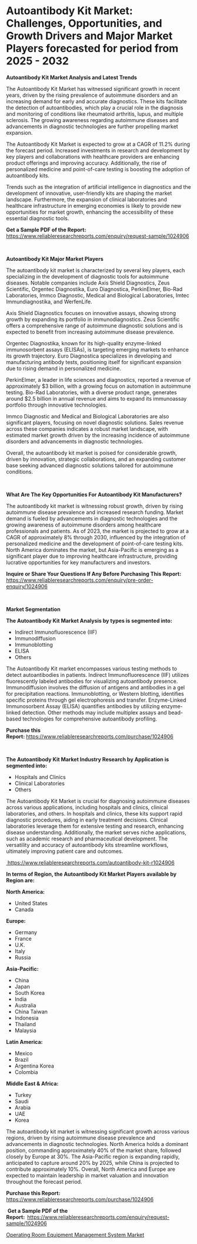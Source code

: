 <p><h1>Autoantibody Kit Market: Challenges, Opportunities, and Growth Drivers and Major Market Players forecasted for period from 2025 - 2032</h1></p><p><strong>Autoantibody Kit Market Analysis and Latest Trends</strong></p>
<p><p>The Autoantibody Kit Market has witnessed significant growth in recent years, driven by the rising prevalence of autoimmune disorders and an increasing demand for early and accurate diagnostics. These kits facilitate the detection of autoantibodies, which play a crucial role in the diagnosis and monitoring of conditions like rheumatoid arthritis, lupus, and multiple sclerosis. The growing awareness regarding autoimmune diseases and advancements in diagnostic technologies are further propelling market expansion.</p><p>The Autoantibody Kit Market is expected to grow at a CAGR of 11.2% during the forecast period. Increased investments in research and development by key players and collaborations with healthcare providers are enhancing product offerings and improving accuracy. Additionally, the rise of personalized medicine and point-of-care testing is boosting the adoption of autoantibody kits. </p><p>Trends such as the integration of artificial intelligence in diagnostics and the development of innovative, user-friendly kits are shaping the market landscape. Furthermore, the expansion of clinical laboratories and healthcare infrastructure in emerging economies is likely to provide new opportunities for market growth, enhancing the accessibility of these essential diagnostic tools.</p></p>
<p><strong>Get a Sample PDF of the Report:&nbsp;</strong> <a href="https://www.reliableresearchreports.com/enquiry/request-sample/1024906?utm_campaign=3037&utm_medium=2&utm_source=Github&utm_content=ia&utm_term=08032025&utm_id=autoantibody-kit">https://www.reliableresearchreports.com/enquiry/request-sample/1024906</a></p>
<p>&nbsp;</p>
<p><strong>Autoantibody Kit Major Market Players</strong></p>
<p><p>The autoantibody kit market is characterized by several key players, each specializing in the development of diagnostic tools for autoimmune diseases. Notable companies include Axis Shield Diagnostics, Zeus Scientific, Orgentec Diagnostika, Euro Diagnostica, PerkinElmer, Bio-Rad Laboratories, Immco Diagnostic, Medical and Biological Laboratories, Imtec Immundiagnostika, and WerfenLife.</p><p>Axis Shield Diagnostics focuses on innovative assays, showing strong growth by expanding its portfolio in immunodiagnostics. Zeus Scientific offers a comprehensive range of autoimmune diagnostic solutions and is expected to benefit from increasing autoimmune disease prevalence.</p><p>Orgentec Diagnostika, known for its high-quality enzyme-linked immunosorbent assays (ELISAs), is targeting emerging markets to enhance its growth trajectory. Euro Diagnostica specializes in developing and manufacturing antibody tests, positioning itself for significant expansion due to rising demand in personalized medicine.</p><p>PerkinElmer, a leader in life sciences and diagnostics, reported a revenue of approximately $3 billion, with a growing focus on automation in autoimmune testing. Bio-Rad Laboratories, with a diverse product range, generates around $2.5 billion in annual revenue and aims to expand its immunoassay portfolio through innovative technologies.</p><p>Immco Diagnostic and Medical and Biological Laboratories are also significant players, focusing on novel diagnostic solutions. Sales revenue across these companies indicates a robust market landscape, with estimated market growth driven by the increasing incidence of autoimmune disorders and advancements in diagnostic technologies.</p><p>Overall, the autoantibody kit market is poised for considerable growth, driven by innovation, strategic collaborations, and an expanding customer base seeking advanced diagnostic solutions tailored for autoimmune conditions.</p></p>
<p>&nbsp;</p>
<p><strong>What Are The Key Opportunities For Autoantibody Kit Manufacturers?</strong></p>
<p><p>The autoantibody kit market is witnessing robust growth, driven by rising autoimmune disease prevalence and increased research funding. Market demand is fueled by advancements in diagnostic technologies and the growing awareness of autoimmune disorders among healthcare professionals and patients. As of 2023, the market is projected to grow at a CAGR of approximately 8% through 2030, influenced by the integration of personalized medicine and the development of point-of-care testing kits. North America dominates the market, but Asia-Pacific is emerging as a significant player due to improving healthcare infrastructure, providing lucrative opportunities for key manufacturers and investors.</p></p>
<p><strong>Inquire or Share Your Questions If Any Before Purchasing This Report:</strong> <a href="https://www.reliableresearchreports.com/enquiry/pre-order-enquiry/1024906?utm_campaign=3037&utm_medium=2&utm_source=Github&utm_content=ia&utm_term=08032025&utm_id=autoantibody-kit">https://www.reliableresearchreports.com/enquiry/pre-order-enquiry/1024906</a></p>
<p>&nbsp;</p>
<p><strong>Market Segmentation</strong></p>
<p><strong>The Autoantibody Kit Market Analysis by types is segmented into:</strong></p>
<p><ul><li>Indirect Immunofluorescence (IIF)</li><li>Immunodiffusion</li><li>Immunoblotting</li><li>ELISA</li><li>Others</li></ul></p>
<p><p>The Autoantibody Kit market encompasses various testing methods to detect autoantibodies in patients. Indirect Immunofluorescence (IIF) utilizes fluorescently labeled antibodies for visualizing autoantibody presence. Immunodiffusion involves the diffusion of antigens and antibodies in a gel for precipitation reactions. Immunoblotting, or Western blotting, identifies specific proteins through gel electrophoresis and transfer. Enzyme-Linked Immunosorbent Assay (ELISA) quantifies antibodies by utilizing enzyme-linked detection. Other methods may include multiplex assays and bead-based technologies for comprehensive autoantibody profiling.</p></p>
<p><strong>Purchase this Report:&nbsp;</strong><a href="https://www.reliableresearchreports.com/purchase/1024906?utm_campaign=3037&utm_medium=2&utm_source=Github&utm_content=ia&utm_term=08032025&utm_id=autoantibody-kit">https://www.reliableresearchreports.com/purchase/1024906</a></p>
<p>&nbsp;</p>
<p><strong>The Autoantibody Kit Market Industry Research by Application is segmented into:</strong></p>
<p><ul><li>Hospitals and Clinics</li><li>Clinical Laboratories</li><li>Others</li></ul></p>
<p><p>The Autoantibody Kit Market is crucial for diagnosing autoimmune diseases across various applications, including hospitals and clinics, clinical laboratories, and others. In hospitals and clinics, these kits support rapid diagnostic procedures, aiding in early treatment decisions. Clinical laboratories leverage them for extensive testing and research, enhancing disease understanding. Additionally, the market serves niche applications, such as academic research and pharmaceutical development. The versatility and accuracy of autoantibody kits streamline workflows, ultimately improving patient care and outcomes.</p></p>
<p><a href="https://www.reliableresearchreports.com/autoantibody-kit-r1024906?utm_campaign=3037&utm_medium=2&utm_source=Github&utm_content=ia&utm_term=08032025&utm_id=autoantibody-kit">&nbsp;https://www.reliableresearchreports.com/autoantibody-kit-r1024906</a></p>
<p><strong>In terms of Region, the Autoantibody Kit Market Players available by Region are:</strong></p>
<p>
    <p> <strong> North America: </strong>
        <ul>
            <li>United States</li>
            <li>Canada</li>
        </ul>
        </p> 
    <p> <strong> Europe: </strong>
        <ul>
            <li>Germany</li>
            <li>France</li>
            <li>U.K.</li>
            <li>Italy</li>
            <li>Russia</li>
        </ul>
        </p> 
    <p> <strong> Asia-Pacific: </strong>
        <ul>
            <li>China</li>
            <li>Japan</li>
            <li>South Korea</li>
            <li>India</li>
            <li>Australia</li>
            <li>China Taiwan</li>
            <li>Indonesia</li>
            <li>Thailand</li>
            <li>Malaysia</li>
        </ul>
        </p> 
    <p> <strong> Latin America: </strong>
        <ul>
            <li>Mexico</li>
            <li>Brazil</li>
            <li>Argentina Korea</li>
            <li>Colombia</li>
        </ul>
        </p> 
    <p> <strong> Middle East & Africa: </strong>
        <ul>
            <li>Turkey</li>
            <li>Saudi</li>
            <li>Arabia</li>
            <li>UAE</li>
            <li>Korea</li>
        </ul>
    </p>
    </p>
<p><p>The autoantibody kit market is witnessing significant growth across various regions, driven by rising autoimmune disease prevalence and advancements in diagnostic technologies. North America holds a dominant position, commanding approximately 40% of the market share, followed closely by Europe at 30%. The Asia-Pacific region is expanding rapidly, anticipated to capture around 20% by 2025, while China is projected to contribute approximately 10%. Overall, North America and Europe are expected to maintain leadership in market valuation and innovation throughout the forecast period.</p></p>
<p><strong>Purchase this Report: </strong><a href="https://www.reliableresearchreports.com/purchase/1024906?utm_campaign=3037&utm_medium=2&utm_source=Github&utm_content=ia&utm_term=08032025&utm_id=autoantibody-kit">https://www.reliableresearchreports.com/purchase/1024906</a></p>
<p>&nbsp;<strong>Get a Sample PDF of the Report:&nbsp;&nbsp;</strong><a href="https://www.reliableresearchreports.com/enquiry/request-sample/1024906?utm_campaign=3037&utm_medium=2&utm_source=Github&utm_content=ia&utm_term=08032025&utm_id=autoantibody-kit">https://www.reliableresearchreports.com/enquiry/request-sample/1024906</a></p>
<p><strong></strong></p>
<p><p><a href="https://github.com/lalolatiot/Market-Research-Report-List-1/blob/main/operating-room-equipment-management-system-market.md?utm_campaign=3037&utm_medium=2&utm_source=Github&utm_content=ia&utm_term=08032025&utm_id=autoantibody-kit">Operating Room Equipment Management System Market</a></p></p>